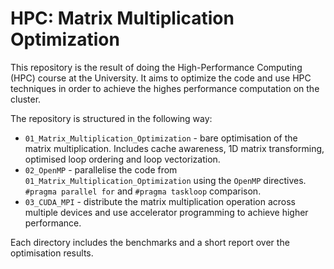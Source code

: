 # HPC: Matrix Multiplication Optimization

This repository is the result of doing the High-Performance Computing (HPC) course at the University. It aims to optimize the code and use HPC techniques in order to achieve the highes performance computation on the cluster.

The repository is structured in the following way:

* `01_Matrix_Multiplication_Optimization` - bare optimisation of the matrix multiplication. Includes cache awareness, 1D matrix transforming, optimised loop ordering and loop vectorization.
* `02_OpenMP` - parallelise the code from `01_Matrix_Multiplication_Optimization` using the `OpenMP` directives. `#pragma parallel for` and `#pragma taskloop` comparison.
* `03_CUDA_MPI` - distribute the matrix multiplication operation across multiple devices and use accelerator programming to achieve higher performance.

Each directory includes the benchmarks and a short report over the optimisation results.
